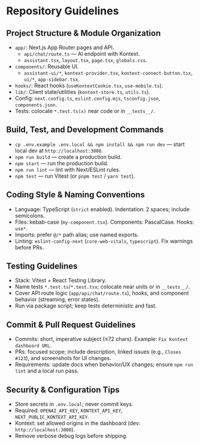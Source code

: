 # Repository Guidelines

## Project Structure & Module Organization
- `app/`: Next.js App Router pages and API.
  - `api/chat/route.ts` — AI endpoint with Kontext.
  - `assistant.tsx`, `layout.tsx`, `page.tsx`, `globals.css`.
- `components/`: Reusable UI.
  - `assistant-ui/*`, `kontext-provider.tsx`, `kontext-connect-button.tsx`, `ui/*`, `app-sidebar.tsx`.
- `hooks/`: React hooks (`useKontextCookie.tsx`, `use-mobile.ts`).
- `lib/`: Client state/utilities (`kontext-store.ts`, `utils.ts`).
- Config: `next.config.ts`, `eslint.config.mjs`, `tsconfig.json`, `components.json`.
- Tests: colocate `*.test.ts(x)` near code or in `__tests__/`.

## Build, Test, and Development Commands
- `cp .env.example .env.local && npm install && npm run dev` — start local dev at `http://localhost:3000`.
- `npm run build` — create a production build.
- `npm start` — run the production build.
- `npm run lint` — lint with Next/ESLint rules.
- `npm test` — run Vitest (or `pnpm test` / `yarn test`).

## Coding Style & Naming Conventions
- Language: TypeScript (`strict` enabled). Indentation: 2 spaces; include semicolons.
- Files: kebab-case (`my-component.tsx`). Components: PascalCase. Hooks: `use*`.
- Imports: prefer `@/*` path alias; use named exports.
- Linting: `eslint-config-next` (`core-web-vitals`, `typescript`). Fix warnings before PRs.

## Testing Guidelines
- Stack: Vitest + React Testing Library.
- Name tests `*.test.ts`/`*.test.tsx`; colocate near units or in `__tests__/`.
- Cover API route logic (`app/api/chat/route.ts`), hooks, and component behavior (streaming, error states).
- Run via package script; keep tests deterministic and fast.

## Commit & Pull Request Guidelines
- Commits: short, imperative subject (≤72 chars). Example: `Fix Kontext dashboard URL`.
- PRs: focused scope; include description, linked issues (e.g., `Closes #123`), and screenshots for UI changes.
- Requirements: update docs when behavior/UX changes; ensure `npm run lint` and a local run pass.

## Security & Configuration Tips
- Store secrets in `.env.local`; never commit keys.
- Required: `OPENAI_API_KEY`, `KONTEXT_API_KEY`, `NEXT_PUBLIC_KONTEXT_API_KEY`.
- Kontext: set allowed origins in the dashboard (dev: `http://localhost:3000`).
- Remove verbose debug logs before shipping.

